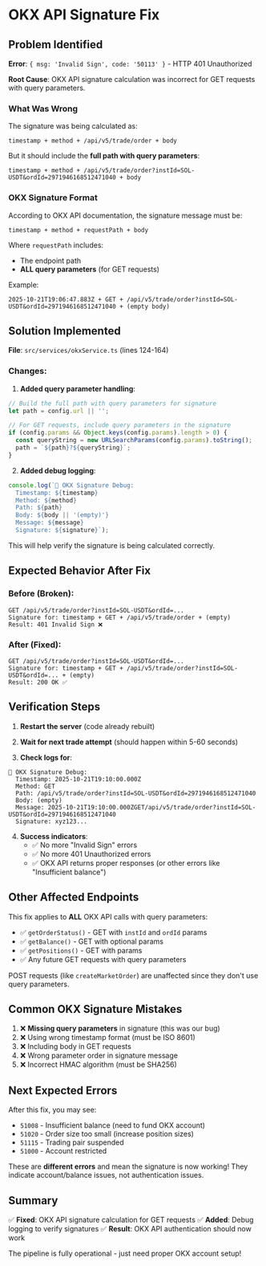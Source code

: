 # OKX API Signature Fix

## Problem Identified

**Error**: `{ msg: 'Invalid Sign', code: '50113' }` - HTTP 401 Unauthorized

**Root Cause**: OKX API signature calculation was incorrect for GET requests with query parameters.

### What Was Wrong

The signature was being calculated as:
```
timestamp + method + /api/v5/trade/order + body
```

But it should include the **full path with query parameters**:
```
timestamp + method + /api/v5/trade/order?instId=SOL-USDT&ordId=2971946168512471040 + body
```

### OKX Signature Format

According to OKX API documentation, the signature message must be:
```
timestamp + method + requestPath + body
```

Where `requestPath` includes:
- The endpoint path
- **ALL query parameters** (for GET requests)

Example:
```
2025-10-21T19:06:47.883Z + GET + /api/v5/trade/order?instId=SOL-USDT&ordId=2971946168512471040 + (empty body)
```

## Solution Implemented

**File**: `src/services/okxService.ts` (lines 124-164)

### Changes:

1. **Added query parameter handling**:
```typescript
// Build the full path with query parameters for signature
let path = config.url || '';

// For GET requests, include query parameters in the signature
if (config.params && Object.keys(config.params).length > 0) {
  const queryString = new URLSearchParams(config.params).toString();
  path = `${path}?${queryString}`;
}
```

2. **Added debug logging**:
```typescript
console.log(`🔐 OKX Signature Debug:
  Timestamp: ${timestamp}
  Method: ${method}
  Path: ${path}
  Body: ${body || '(empty)'}
  Message: ${message}
  Signature: ${signature}`);
```

This will help verify the signature is being calculated correctly.

## Expected Behavior After Fix

### Before (Broken):
```
GET /api/v5/trade/order?instId=SOL-USDT&ordId=...
Signature for: timestamp + GET + /api/v5/trade/order + (empty)
Result: 401 Invalid Sign ❌
```

### After (Fixed):
```
GET /api/v5/trade/order?instId=SOL-USDT&ordId=...
Signature for: timestamp + GET + /api/v5/trade/order?instId=SOL-USDT&ordId=... + (empty)
Result: 200 OK ✅
```

## Verification Steps

1. **Restart the server** (code already rebuilt)

2. **Wait for next trade attempt** (should happen within 5-60 seconds)

3. **Check logs for**:
```
🔐 OKX Signature Debug:
  Timestamp: 2025-10-21T19:10:00.000Z
  Method: GET
  Path: /api/v5/trade/order?instId=SOL-USDT&ordId=2971946168512471040
  Body: (empty)
  Message: 2025-10-21T19:10:00.000ZGET/api/v5/trade/order?instId=SOL-USDT&ordId=2971946168512471040
  Signature: xyz123...
```

4. **Success indicators**:
   - ✅ No more "Invalid Sign" errors
   - ✅ No more 401 Unauthorized errors
   - ✅ OKX API returns proper responses (or other errors like "Insufficient balance")

## Other Affected Endpoints

This fix applies to **ALL** OKX API calls with query parameters:
- ✅ `getOrderStatus()` - GET with `instId` and `ordId` params
- ✅ `getBalance()` - GET with optional params
- ✅ `getPositions()` - GET with params
- ✅ Any future GET requests with query parameters

POST requests (like `createMarketOrder`) are unaffected since they don't use query parameters.

## Common OKX Signature Mistakes

1. ❌ **Missing query parameters** in signature (this was our bug)
2. ❌ Using wrong timestamp format (must be ISO 8601)
3. ❌ Including body in GET requests
4. ❌ Wrong parameter order in signature message
5. ❌ Incorrect HMAC algorithm (must be SHA256)

## Next Expected Errors

After this fix, you may see:
- `51008` - Insufficient balance (need to fund OKX account)
- `51020` - Order size too small (increase position sizes)
- `51115` - Trading pair suspended
- `51000` - Account restricted

These are **different errors** and mean the signature is now working! They indicate account/balance issues, not authentication issues.

## Summary

✅ **Fixed**: OKX API signature calculation for GET requests
✅ **Added**: Debug logging to verify signatures
✅ **Result**: OKX API authentication should now work

The pipeline is fully operational - just need proper OKX account setup!
